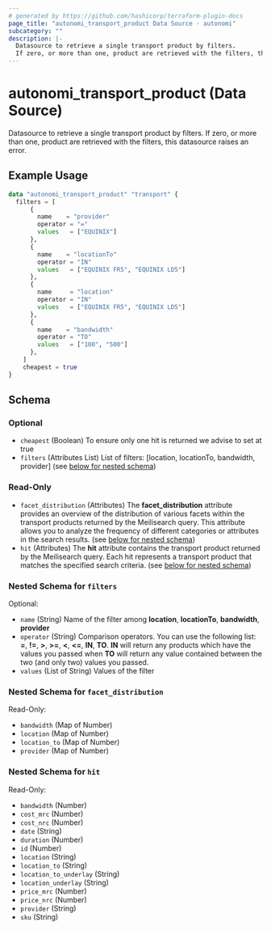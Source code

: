 ```yaml
---
# generated by https://github.com/hashicorp/terraform-plugin-docs
page_title: "autonomi_transport_product Data Source - autonomi"
subcategory: ""
description: |-
  Datasource to retrieve a single transport product by filters.
  If zero, or more than one, product are retrieved with the filters, this datasource raises an error.
---
```


# autonomi_transport_product (Data Source)

Datasource to retrieve a single transport product by filters.
If zero, or more than one, product are retrieved with the filters, this datasource raises an error.

## Example Usage

```terraform
data "autonomi_transport_product" "transport" {
  filters = [
      {
        name    = "provider"
        operator = "="
        values   = ["EQUINIX"]
      },
      {
        name    = "locationTo"
        operator = "IN"
        values   = ["EQUINIX FR5", "EQUINIX LD5"]
      },
      {
        name     = "location"
        operator = "IN"
        values   = ["EQUINIX FR5", "EQUINIX LD5"]
      },
      {
        name    = "bandwidth"
        operator = "TO"
        values   = ["100", "500"]
      },
    ]
    cheapest = true 
}
```

<!-- schema generated by tfplugindocs -->
## Schema

### Optional

- `cheapest` (Boolean) To ensure only one hit is returned we advise to set at true
- `filters` (Attributes List) List of filters: [location, locationTo, bandwidth, provider] (see [below for nested schema](#nestedatt--filters))

### Read-Only

- `facet_distribution` (Attributes) The **facet_distribution** attribute provides an overview of the distribution of various facets
within the transport products returned by the Meilisearch query. This attribute allows you to analyze the frequency
of different categories or attributes in the search results. (see [below for nested schema](#nestedatt--facet_distribution))
- `hit` (Attributes) The **hit** attribute contains the transport product returned by the Meilisearch query.
Each hit represents a transport product that matches the specified search criteria. (see [below for nested schema](#nestedatt--hit))

<a id="nestedatt--filters"></a>
### Nested Schema for `filters`

Optional:

- `name` (String) Name of the filter among **location**, **locationTo**, **bandwidth**, **provider**
- `operator` (String) Comparison operators. You can use the following list: **=**, **!=**, **>**, **>=**, **<**, **<=**, **IN**, **TO**. **IN** will return any products which have the values you passed when **TO** will return any value contained between the two (and only two) values you passed.
- `values` (List of String) Values of the filter


<a id="nestedatt--facet_distribution"></a>
### Nested Schema for `facet_distribution`

Read-Only:

- `bandwidth` (Map of Number)
- `location` (Map of Number)
- `location_to` (Map of Number)
- `provider` (Map of Number)


<a id="nestedatt--hit"></a>
### Nested Schema for `hit`

Read-Only:

- `bandwidth` (Number)
- `cost_mrc` (Number)
- `cost_nrc` (Number)
- `date` (String)
- `duration` (Number)
- `id` (Number)
- `location` (String)
- `location_to` (String)
- `location_to_underlay` (String)
- `location_underlay` (String)
- `price_mrc` (Number)
- `price_nrc` (Number)
- `provider` (String)
- `sku` (String)
